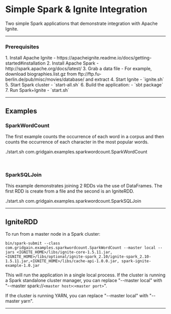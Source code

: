 Simple Spark & Ignite Integration
==============

Two simple Spark applications that demonstrate integration with Apache Ignite.
___

<h3> Prerequisites </h3>
1. Install Apache Ignite
    - https://apacheignite.readme.io/docs/getting-started#installation
2. Install Apache Spark
    - http://spark.apache.org/docs/latest/
3. Grab a data file
    - For example, download biographies.list.gz from ftp://ftp.fu-berlin.de/pub/misc/movies/database/ and extract
4. Start Ignite
    - `ignite.sh`
5. Start Spark cluster
    - `start-all.sh`
6. Build the application:
    - `sbt package`
7. Run Spark+Ignite 
    - `start.sh`

___
<h2>Examples</h2>
<h3>SparkWordCount</h3>
The first example counts the occurrence of each word in a corpus and then counts the
occurrence of each character in the most popular words.

./start.sh com.gridgain.examples.sparkwordcount.SparkWordCount <inputfile>

<br/>

<h3>SparkSQLJoin</h3>
This example demonstrates joining 2 RDDs via the use of DataFrames.
The first RDD is create from a file and the second is an IgniteRDD.

./start.sh com.gridgain.examples.sparkwordcount.SparkSQLJoin <inputfile>

___

<h2> IgniteRDD </h3>

To run from a master node in a Spark cluster:

`bin/spark-submit --class com.gridgain.examples.sparkwordcount.SparkWordCount --master local --jars <IGNITE_HOME>/libs/ignite-core-1.5.11.jar,<IGNITE_HOME>/libs/optional/ignite-spark_2.10/ignite-spark_2.10-1.5.11.jar,<IGNITE_HOME>/libs/cache-api-1.0.0.jar, spark-ignite-example-1.0.jar`

This will run the application in a single local process.  If the cluster is running a Spark standalone
cluster manager, you can replace "--master local" with "--master spark://`<master host>`:`<master port>`".

If the cluster is running YARN, you can replace "--master local" with "--master yarn".

___

